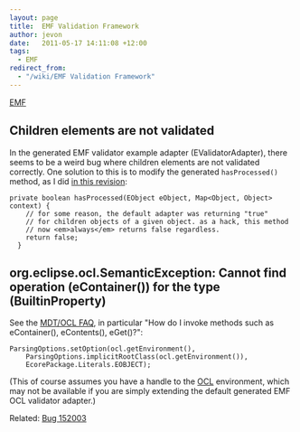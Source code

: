 ```yaml
---
layout: page
title:  EMF Validation Framework
author: jevon
date:   2011-05-17 14:11:08 +12:00
tags:
  - EMF
redirect_from:
  - "/wiki/EMF Validation Framework"
---
```


[EMF](EMF.md)

## Children elements are not validated
In the generated EMF validator example adapter (EValidatorAdapter), there seems to be a weird bug where children elements are not validated correctly. One solution to this is to modify the generated `hasProcessed()` method, as I did <a href="http://code.google.com/p/iaml/source/detail?r=2930">in this revision</a>:

```
private boolean hasProcessed(EObject eObject, Map<Object, Object> context) {
    // for some reason, the default adapter was returning "true"
    // for children objects of a given object. as a hack, this method
    // now <em>always</em> returns false regardless.
    return false;
  }
```

## org.eclipse.ocl.SemanticException: Cannot find operation (eContainer()) for the type (BuiltinProperty)

See the <a href="http://wiki.eclipse.org/MDT/OCL/FAQ#How_do_I_invoke_methods_such_as_eContainer.28.29.2C_eContents.28.29.2C_eGet.28.29.3F">MDT/OCL FAQ</a>, in particular "How do I invoke methods such as eContainer(), eContents(), eGet()?":

```
ParsingOptions.setOption(ocl.getEnvironment(),
    ParsingOptions.implicitRootClass(ocl.getEnvironment()),
    EcorePackage.Literals.EOBJECT);
```

(This of course assumes you have a handle to the [OCL](OCL.md) environment, which may not be available if you are simply extending the default generated EMF OCL validator adapter.)

Related: <a href="https://bugs.eclipse.org/bugs/show_bug.cgi?id=152003">Bug 152003</a>
